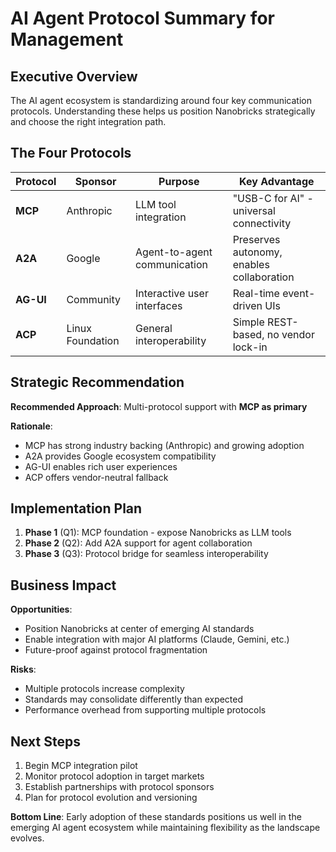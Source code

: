 # AI Agent Protocol Summary for Management

## Executive Overview

The AI agent ecosystem is standardizing around four key communication protocols. Understanding these helps us position Nanobricks strategically and choose the right integration path.

## The Four Protocols

| Protocol  | Sponsor          | Purpose                      | Key Advantage                             |
| --------- | ---------------- | ---------------------------- | ----------------------------------------- |
| **MCP**   | Anthropic        | LLM tool integration         | "USB-C for AI" - universal connectivity   |
| **A2A**   | Google           | Agent-to-agent communication | Preserves autonomy, enables collaboration |
| **AG-UI** | Community        | Interactive user interfaces  | Real-time event-driven UIs                |
| **ACP**   | Linux Foundation | General interoperability     | Simple REST-based, no vendor lock-in      |

## Strategic Recommendation

**Recommended Approach**: Multi-protocol support with **MCP as primary**

**Rationale**:

- MCP has strong industry backing (Anthropic) and growing adoption
- A2A provides Google ecosystem compatibility
- AG-UI enables rich user experiences
- ACP offers vendor-neutral fallback

## Implementation Plan

1. **Phase 1** (Q1): MCP foundation - expose Nanobricks as LLM tools
2. **Phase 2** (Q2): Add A2A support for agent collaboration
3. **Phase 3** (Q3): Protocol bridge for seamless interoperability

## Business Impact

**Opportunities**:

- Position Nanobricks at center of emerging AI standards
- Enable integration with major AI platforms (Claude, Gemini, etc.)
- Future-proof against protocol fragmentation

**Risks**:

- Multiple protocols increase complexity
- Standards may consolidate differently than expected
- Performance overhead from supporting multiple protocols

## Next Steps

1. Begin MCP integration pilot
2. Monitor protocol adoption in target markets
3. Establish partnerships with protocol sponsors
4. Plan for protocol evolution and versioning

**Bottom Line**: Early adoption of these standards positions us well in the emerging AI agent ecosystem while maintaining flexibility as the landscape evolves.
